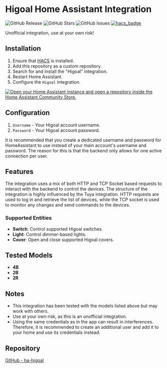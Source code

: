 # Higoal Home Assistant Integration

![GitHub Release](https://img.shields.io/github/v/release/Minitour/ha-higoal?style=flat-square)
![GitHub Stars](https://img.shields.io/github/stars/Minitour/ha-higoal?style=flat-square)
![GitHub Issues](https://img.shields.io/github/issues/Minitour/ha-higoal?style=flat-square)
[![hacs_badge](https://img.shields.io/badge/HACS-Custom-41BDF5.svg)](https://github.com/hacs/integration)

Unofficial integration, use at your own risk!

## Installation

1. Ensure that [HACS](https://hacs.xyz/) is installed.
2. Add this repository as a custom repository.
3. Search for and install the "Higoal" integration.
4. Restart Home Assistant.
5. Configure the `Higoal` integration.

[![Open your Home Assistant instance and open a repository inside the Home Assistant Community Store.](https://my.home-assistant.io/badges/hacs_repository.svg)](https://my.home-assistant.io/redirect/hacs_repository/?owner=Minitour&repository=ha-higoal&category=Integration)

## Configuration

1. `Username` - Your Higoal account username.
2. `Password` - Your Higoal account password.

It is recommended that you create a dedicated username and password for HomeAssistant to use instead of your main
account's username and password. The reason for this is that the backend only allows for one active connection per user.

## Features

The integration uses a mix of both HTTP and TCP Socket based requests to interact with the backend to control the devices.
The structure of the integration is highly influenced by the Tuya integration. HTTP requests are used to log in and 
retrieve the list of devices, while the TCP socket is used to monitor any changes and send commands to the devices.

### Supported Entities

- **Switch**: Control supported Higoal switches.
- **Light**: Control dimmer-based lights.
- **Cover**: Open and close supported Higoal covers.

## Tested Models

- **4B**
- **2B**
- **2R**

## Notes

- This integration has been tested with the models listed above but may work with others.
- Use at your own risk, as this is an unofficial integration.
- Using the same credentials as in the app can result in interferences. Therefore, it is recommended to create an
  additional user and add it to your home and use its credentials instead.

## Repository

[GitHub - ha-higoal](https://github.com/Minitour/ha-higoal)

